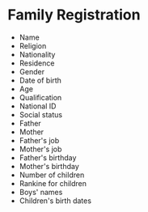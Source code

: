 # Family Registration

- Name
- Religion
- Nationality
- Residence
- Gender
- Date of birth
- Age
- Qualification
- National ID
- Social status
- Father
- Mother
- Father's job
- Mother's job
- Father's birthday
- Mother's birthday
- Number of children
- Rankine for children
- Boys' names
- Children's birth dates
